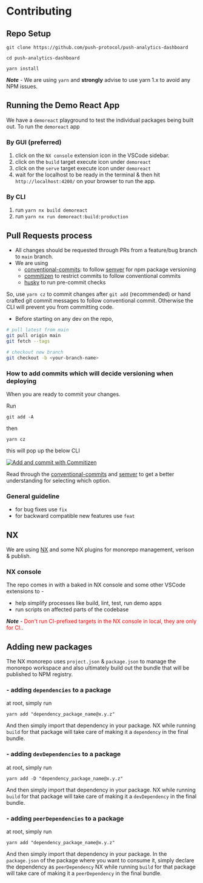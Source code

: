 # Contributing

## Repo Setup

```
git clone https://github.com/push-protocol/push-analytics-dashboard

cd push-analytics-dashboard
```

```
yarn install
```

**_Note_** -
We are using `yarn` and **strongly** advise to use yarn 1.x to avoid any NPM issues.

## Running the Demo React App

We have a `demoreact` playground to test the individual packages being built out. To run the `demoreact` app

### By GUI (preferred)

1. click on the `NX console` extension icon in the VSCode sidebar.
2. click on the `build` target execute icon under `demoreact`
3. click on the `serve` target execute icon under `demoreact`
4. wait for the localhost to be ready in the terminal & then hit `http://localhost:4200/` on your browser to run the app.

### By CLI

1. run `yarn nx build demoreact`
2. run `yarn nx run demoreact:build:production`

## Pull Requests process

- All changes should be requested through PRs from a feature/bug branch to `main` branch.
- We are using
  - [conventional-commits](https://www.conventionalcommits.org/en/v1.0.0/#summary): to follow [semver](https://semver.org/#summary) for npm package versioning
  - [commitizen](https://github.com/commitizen/cz-cli) to restrict commits to follow conventional commits
  - [husky](https://typicode.github.io/husky/#/) to run pre-commit checks

So, use `yarn cz` to commit changes after `git add` (recommended) or hand crafted git commit messages to follow conventional commit. Otherwise the CLI will prevent you from committing code.

- Before starting on any dev on the repo,

```bash
# pull latest from main
git pull origin main
git fetch --tags

# checkout new branch
git checkout -b <your-branch-name>
```

### How to add commits which will decide versioning when deploying

When you are ready to commit your changes.

Run

```
git add -A
```

then

```
yarn cz
```

this will pop up the below CLI

[![Add and commit with Commitizen](https://github.com/commitizen/cz-cli/raw/master/meta/screenshots/add-commit.png)](https://github.com/commitizen/cz-cli/raw/master/meta/screenshots/add-commit.png)

Read through the [conventional-commits](https://www.conventionalcommits.org/en/v1.0.0/#summary) and [semver](https://semver.org/#summary) to get a better understanding for selecting which option.

### General guideline

- for bug fixes use `fix`
- for backward compatible new features use `feat`

## NX

We are using [NX](https://nx.dev/getting-started/intro) and some NX plugins for monorepo management, verison & publish.

### NX console

The repo comes in with a baked in NX console and some other VSCode extensions to -

- help simplify processes like build, lint, test, run demo apps
- run scripts on affected parts of the codebase

**_Note_** -
<span style="color:red">Don't run CI-prefixed targets in the NX console in local, they are only for CI.</span>.

## Adding new packages

The NX monorepo uses `project.json` & `package.json` to manage the monorepo workspace and also ultimately build out the bundle that will be published to NPM registry.

### - adding `dependencies` to a package

at root, simply run

```
yarn add "dependency_package_name@x.y.z"
```

And then simply import that dependency in your package. NX while running `build` for that package will take care of making it a `dependency` in the final bundle.

### - adding `devDependencies` to a package

at root, simply run

```
yarn add -D "dependency_package_name@x.y.z"
```

And then simply import that dependency in your package. NX while running `build` for that package will take care of making it a `devDependency` in the final bundle.

### - adding `peerDependencies` to a package

at root, simply run

```
yarn add "dependency_package_name@x.y.z"
```

And then simply import that dependency in your package. In the `package.json` of the package where you want to consume it, simply declare the dependency as `peerDependency`
NX while running `build` for that package will take care of making it a `peerDependency` in the final bundle.
